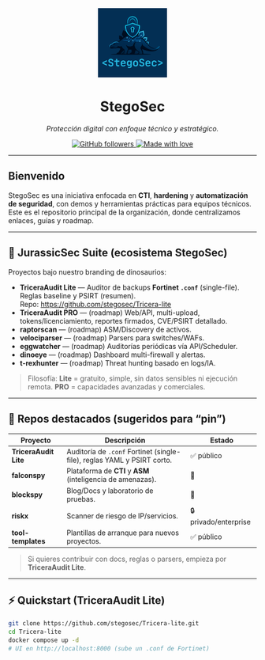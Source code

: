 <div align="center">
  <img src="brand_logo.png" width="140" alt="StegoSec logo"><br>
  <h1>StegoSec</h1>
  <p><em>Protección digital con enfoque técnico y estratégico.</em></p>

  <a href="https://github.com/stegosec">
    <img alt="GitHub followers" src="https://img.shields.io/github/followers/stegosec?label=Follow&style=for-the-badge">
  </a>
  <a href="#">
    <img alt="Made with love" src="https://img.shields.io/badge/Made%20with-%E2%9D%A4-ff69b4?style=for-the-badge">
  </a>
</div>

---

## Bienvenido

StegoSec es una iniciativa enfocada en **CTI**, **hardening** y **automatización de seguridad**, con demos y herramientas prácticas para equipos técnicos.  
Este es el repositorio principal de la organización, donde centralizamos enlaces, guías y roadmap.

---

## 🌋 JurassicSec Suite (ecosistema StegoSec)

Proyectos bajo nuestro branding de dinosaurios:

- **TriceraAudit Lite** — Auditor de backups **Fortinet `.conf`** (single-file). Reglas baseline y PSIRT (resumen).  
  Repo: https://github.com/stegosec/Tricera-lite
- **TriceraAudit PRO** — (roadmap) Web/API, multi-upload, tokens/licenciamiento, reportes firmados, CVE/PSIRT detallado.
- **raptorscan** — (roadmap) ASM/Discovery de activos.
- **velociparser** — (roadmap) Parsers para switches/WAFs.
- **eggwatcher** — (roadmap) Auditorías periódicas vía API/Scheduler.
- **dinoeye** — (roadmap) Dashboard multi-firewall y alertas.
- **t-rexhunter** — (roadmap) Threat hunting basado en logs/IA.

> Filosofía: **Lite** = gratuito, simple, sin datos sensibles ni ejecución remota. **PRO** = capacidades avanzadas y comerciales.

---

## 📌 Repos destacados (sugeridos para “pin”)

| Proyecto | Descripción | Estado |
|---|---|---|
| **TriceraAudit Lite** | Auditoría de `.conf` Fortinet (single-file), reglas YAML y PSIRT corto. | ✅ público |
| **falconspy** | Plataforma de **CTI** y **ASM** (inteligencia de amenazas). | 🚧 |
| **blockspy** | Blog/Docs y laboratorio de pruebas. | 🚧 |
| **riskx** | Scanner de riesgo de IP/servicios. | 🔒 privado/enterprise |
| **tool-templates** | Plantillas de arranque para nuevos proyectos. | ✅ público |

> Si quieres contribuir con docs, reglas o parsers, empieza por **TriceraAudit Lite**.

---

## ⚡ Quickstart (TriceraAudit Lite)

```bash
git clone https://github.com/stegosec/Tricera-lite.git
cd Tricera-lite
docker compose up -d
# UI en http://localhost:8000 (sube un .conf de Fortinet)
